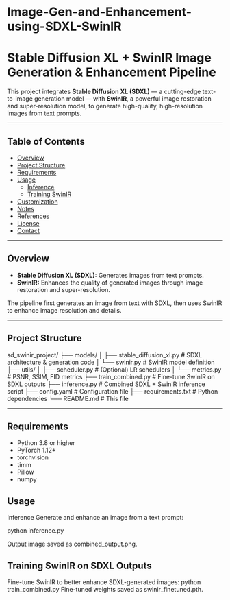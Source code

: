 # Image-Gen-and-Enhancement-using-SDXL-SwinIR

# Stable Diffusion XL + SwinIR Image Generation & Enhancement Pipeline

This project integrates **Stable Diffusion XL (SDXL)** — a cutting-edge text-to-image generation model — with **SwinIR**, a powerful image restoration and super-resolution model, to generate high-quality, high-resolution images from text prompts.

---

## Table of Contents

- [Overview](#overview)  
- [Project Structure](#project-structure)  
- [Requirements](#requirements)  
- [Usage](#usage)  
  - [Inference](#inference)  
  - [Training SwinIR](#training-swinir)  
- [Customization](#customization)  
- [Notes](#notes)  
- [References](#references)  
- [License](#license)  
- [Contact](#contact)  

---

## Overview

- **Stable Diffusion XL (SDXL):** Generates images from text prompts.
- **SwinIR:** Enhances the quality of generated images through image restoration and super-resolution.

The pipeline first generates an image from text with SDXL, then uses SwinIR to enhance image resolution and details.

---

## Project Structure
sd_swinir_project/
├── models/
│ ├── stable_diffusion_xl.py # SDXL architecture & generation code
│ └── swinir.py # SwinIR model definition
├── utils/
│ ├── scheduler.py # (Optional) LR schedulers
│ └── metrics.py # PSNR, SSIM, FID metrics
├── train_combined.py # Fine-tune SwinIR on SDXL outputs
├── inference.py # Combined SDXL + SwinIR inference script
├── config.yaml # Configuration file
├── requirements.txt # Python dependencies
└── README.md # This file


---

## Requirements

- Python 3.8 or higher
- PyTorch 1.12+
- torchvision
- timm
- Pillow
- numpy


## Usage
Inference
Generate and enhance an image from a text prompt:

python inference.py

Output image saved as combined_output.png.

## Training SwinIR on SDXL Outputs
Fine-tune SwinIR to better enhance SDXL-generated images:
python train_combined.py
Fine-tuned weights saved as swinir_finetuned.pth.






